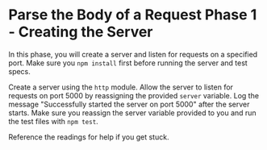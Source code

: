 # Parse the Body of a Request Phase 1 - Creating the Server

In this phase, you will create a server and listen for requests on a specified port. Make sure you `npm install` first before running the server and test specs. 

Create a server using the `http` module. Allow the server to listen for requests on
port 5000 by reassigning the provided `server` variable. Log the message "Successfully
started the server on port 5000" after the server starts. Make sure you reassign the server
variable provided to you and run the test files with `npm test`.

Reference the readings for help if you get stuck.